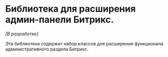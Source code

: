 # Библиотека для расширения админ-панели Битрикс.

*[В разработке]*

Эта библиотека содержит набор классов для расширения функционала административного раздела Битрикс.
